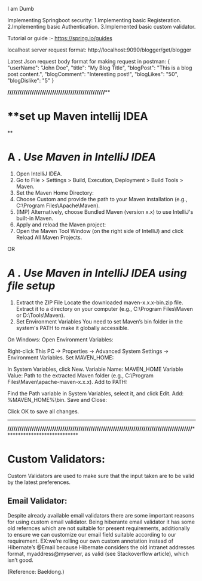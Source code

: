 I am Dumb

Implementing Springboot security:
1.Implementing basic Registeration.
2.Implementing basic Authentication.
3.Implemented basic custom validator.


Tutorial or guide :- https://spring.io/guides

localhost server request format: http://localhost:9090/blogger/get/blogger


Latest Json request body format for making request in postman:
{
  "userName": "John Doe",
  "title": "My Blog Title",
  "blogPost": "This is a blog post content.",
  "blogComment": "Interesting post!",
  "blogLikes": "50",
  "blogDislike": "5"
}

********************************************************////////////////////////////////////////////////**********************************************************

# ****set up Maven intellij IDEA**

**

# A . _Use Maven in IntelliJ IDEA_

1. Open IntelliJ IDEA.
2. Go to File > Settings > Build, Execution, Deployment > Build Tools > Maven.
3. Set the Maven Home Directory:
4. Choose Custom and provide the path to your Maven installation (e.g., C:\Program Files\Apache\Maven).
5. (IMP) Alternatively, choose Bundled Maven (version x.x) to use IntelliJ's built-in Maven.
6. Apply and reload the Maven project:
7. Open the Maven Tool Window (on the right side of IntelliJ) and click Reload All Maven Projects.

OR 

# _A . Use Maven in IntelliJ IDEA using file setup_
1.  Extract the ZIP File
    Locate the downloaded maven-x.x.x-bin.zip file.
    Extract it to a directory on your computer (e.g., C:\Program Files\Maven or D:\Tools\Maven).
2.  Set Environment Variables
    You need to set Maven’s bin folder in the system's PATH to make it globally accessible.

On Windows:
Open Environment Variables:

Right-click This PC → Properties → Advanced System Settings → Environment Variables.
Set MAVEN_HOME:

In System Variables, click New.
Variable Name: MAVEN_HOME
Variable Value: Path to the extracted Maven folder (e.g., C:\Program Files\Maven\apache-maven-x.x.x).
Add to PATH:

Find the Path variable in System Variables, select it, and click Edit.
Add: %MAVEN_HOME%\bin.
Save and Close:

Click OK to save all changes.

*******************************************************************************************************************************
********************///////////////////////////////////////////////////////////////////////////////////////////************************************************


# **Custom Validators:**

Custom Validators are used to make sure that the input taken are to be valid by the latest preferences.

## __Email Validator:__ 

Despite already available email validators there are some important reasons for using custom email validator.
Being hiberante email validator it has some old refernces which are not suitable for present requirements, additionally 
to ensure we can customize our email field suitable according to our requirement.
EX:we’re rolling our own custom annotation instead of Hibernate’s 
@Email because Hibernate considers the old intranet addresses format,
myaddress@myserver, as valid (see Stackoverflow article), which isn’t good.

(Reference: Baeldong.)




